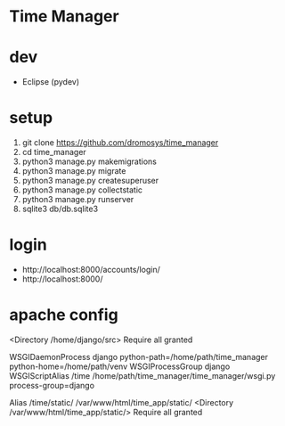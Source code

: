 # Time Manager

# dev
 * Eclipse (pydev)

# setup
 1. git clone https://github.com/dromosys/time_manager
 1. cd time_manager
 1. python3 manage.py makemigrations
 1. python3 manage.py migrate
 1. python3 manage.py createsuperuser
 1. python3 manage.py collectstatic
 1. python3 manage.py runserver
 1. sqlite3 db/db.sqlite3
 
# login
  * http://localhost:8000/accounts/login/
  * http://localhost:8000/
  
 # apache config

<Directory /home/django/src>
    <Files wsgi.py>
        Require all granted
    </Files>
</Directory>

WSGIDaemonProcess django python-path=/home/path/time_manager python-home=/home/path/venv
WSGIProcessGroup django
WSGIScriptAlias /time /home/path/time_manager/time_manager/wsgi.py process-group=django

Alias /time/static/ /var/www/html/time_app/static/ 
<Directory /var/www/html/time_app/static/>
      Require all granted
</Directory>
